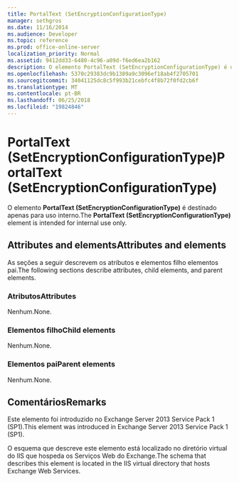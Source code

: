 ```yaml
---
title: PortalText (SetEncryptionConfigurationType)
manager: sethgros
ms.date: 11/16/2014
ms.audience: Developer
ms.topic: reference
ms.prod: office-online-server
localization_priority: Normal
ms.assetid: 9412dd33-6480-4c96-a09d-f6ed6ea2b162
description: O elemento PortalText (SetEncryptionConfigurationType) é destinado apenas para uso interno.
ms.openlocfilehash: 5370c29383dc9b1389a9c3096ef18ab4f2705701
ms.sourcegitcommit: 34041125dc8c5f993b21cebfc4f8b72f0fd2cb6f
ms.translationtype: MT
ms.contentlocale: pt-BR
ms.lasthandoff: 06/25/2018
ms.locfileid: "19824846"
---
```

# <a name="portaltext-setencryptionconfigurationtype"></a><span data-ttu-id="09204-103">PortalText (SetEncryptionConfigurationType)</span><span class="sxs-lookup"><span data-stu-id="09204-103">PortalText (SetEncryptionConfigurationType)</span></span>

<span data-ttu-id="09204-104">O elemento **PortalText (SetEncryptionConfigurationType)** é destinado apenas para uso interno.</span><span class="sxs-lookup"><span data-stu-id="09204-104">The **PortalText (SetEncryptionConfigurationType)** element is intended for internal use only.</span></span> 

## <a name="attributes-and-elements"></a><span data-ttu-id="09204-105">Attributes and elements</span><span class="sxs-lookup"><span data-stu-id="09204-105">Attributes and elements</span></span>

<span data-ttu-id="09204-106">As seções a seguir descrevem os atributos e elementos filho elementos pai.</span><span class="sxs-lookup"><span data-stu-id="09204-106">The following sections describe attributes, child elements, and parent elements.</span></span>
  
### <a name="attributes"></a><span data-ttu-id="09204-107">Atributos</span><span class="sxs-lookup"><span data-stu-id="09204-107">Attributes</span></span>

<span data-ttu-id="09204-108">Nenhum.</span><span class="sxs-lookup"><span data-stu-id="09204-108">None.</span></span>
  
### <a name="child-elements"></a><span data-ttu-id="09204-109">Elementos filho</span><span class="sxs-lookup"><span data-stu-id="09204-109">Child elements</span></span>

<span data-ttu-id="09204-110">Nenhum.</span><span class="sxs-lookup"><span data-stu-id="09204-110">None.</span></span>
  
### <a name="parent-elements"></a><span data-ttu-id="09204-111">Elementos pai</span><span class="sxs-lookup"><span data-stu-id="09204-111">Parent elements</span></span>

<span data-ttu-id="09204-112">Nenhum.</span><span class="sxs-lookup"><span data-stu-id="09204-112">None.</span></span>
  
## <a name="remarks"></a><span data-ttu-id="09204-113">Comentários</span><span class="sxs-lookup"><span data-stu-id="09204-113">Remarks</span></span>

<span data-ttu-id="09204-114">Este elemento foi introduzido no Exchange Server 2013 Service Pack 1 (SP1).</span><span class="sxs-lookup"><span data-stu-id="09204-114">This element was introduced in Exchange Server 2013 Service Pack 1 (SP1).</span></span>
  
<span data-ttu-id="09204-115">O esquema que descreve este elemento está localizado no diretório virtual do IIS que hospeda os Serviços Web do Exchange.</span><span class="sxs-lookup"><span data-stu-id="09204-115">The schema that describes this element is located in the IIS virtual directory that hosts Exchange Web Services.</span></span>
  

